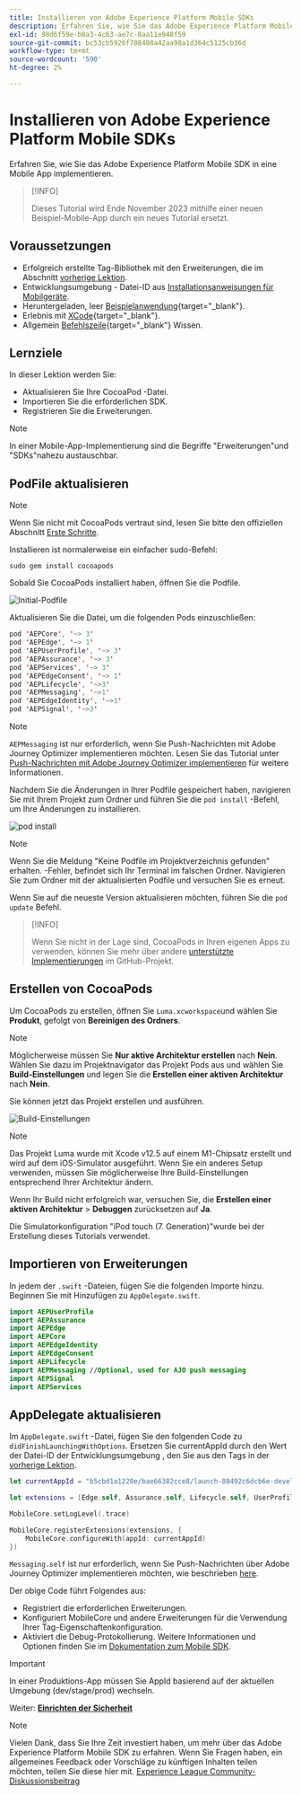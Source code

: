 ```yaml
---
title: Installieren von Adobe Experience Platform Mobile SDKs
description: Erfahren Sie, wie Sie das Adobe Experience Platform Mobile SDK in eine Mobile App implementieren.
exl-id: 98d6f59e-b8a3-4c63-ae7c-8aa11e948f59
source-git-commit: bc53cb5926f708408a42aa98a1d364c5125cb36d
workflow-type: tm+mt
source-wordcount: '590'
ht-degree: 2%

---
```


# Installieren von Adobe Experience Platform Mobile SDKs

Erfahren Sie, wie Sie das Adobe Experience Platform Mobile SDK in eine Mobile App implementieren.

>[!INFO]
>
> Dieses Tutorial wird Ende November 2023 mithilfe einer neuen Beispiel-Mobile-App durch ein neues Tutorial ersetzt.

## Voraussetzungen

* Erfolgreich erstellte Tag-Bibliothek mit den Erweiterungen, die im Abschnitt [vorherige Lektion](configure-tags.md).
* Entwicklungsumgebung - Datei-ID aus [Installationsanweisungen für Mobilgeräte](configure-tags.md#generate-sdk-install-instructions).
* Heruntergeladen, leer [Beispielanwendung](https://github.com/Adobe-Marketing-Cloud/Luma-iOS-Mobile-App){target="_blank"}.
* Erlebnis mit [XCode](https://developer.apple.com/xcode/){target="_blank"}.
* Allgemein [Befehlszeile](https://en.wikipedia.org/wiki/Command-line_interface){target="_blank"} Wissen.

## Lernziele

In dieser Lektion werden Sie:

* Aktualisieren Sie Ihre CocoaPod -Datei.
* Importieren Sie die erforderlichen SDK.
* Registrieren Sie die Erweiterungen.

>[!NOTE]
>
>In einer Mobile-App-Implementierung sind die Begriffe &quot;Erweiterungen&quot;und &quot;SDKs&quot;nahezu austauschbar.


## PodFile aktualisieren

>[!NOTE]
>
> Wenn Sie nicht mit CocoaPods vertraut sind, lesen Sie bitte den offiziellen Abschnitt [Erste Schritte](https://guides.cocoapods.org/using/getting-started.html).

Installieren ist normalerweise ein einfacher sudo-Befehl:

```console
sudo gem install cocoapods
```

Sobald Sie CocoaPods installiert haben, öffnen Sie die Podfile.

![Initial-Podfile](assets/mobile-install-initial-podfile.png)

Aktualisieren Sie die Datei, um die folgenden Pods einzuschließen:

```swift
pod 'AEPCore', '~> 3'
pod 'AEPEdge', '~> 1'
pod 'AEPUserProfile', '~> 3'
pod 'AEPAssurance', '~> 3'
pod 'AEPServices', '~> 3'
pod 'AEPEdgeConsent', '~> 1'
pod 'AEPLifecycle', '~>3'
pod 'AEPMessaging', '~>1'
pod 'AEPEdgeIdentity', '~>1'
pod 'AEPSignal', '~>3'
```

>[!NOTE]
>
> `AEPMessaging` ist nur erforderlich, wenn Sie Push-Nachrichten mit Adobe Journey Optimizer implementieren möchten. Lesen Sie das Tutorial unter [Push-Nachrichten mit Adobe Journey Optimizer implementieren](journey-optimizer-push.md) für weitere Informationen.

Nachdem Sie die Änderungen in Ihrer Podfile gespeichert haben, navigieren Sie mit Ihrem Projekt zum Ordner und führen Sie die `pod install` -Befehl, um Ihre Änderungen zu installieren.

![pod install](assets/mobile-install-podfile-install.png)

>[!NOTE]
>
> Wenn Sie die Meldung &quot;Keine Podfile im Projektverzeichnis gefunden&quot; erhalten. -Fehler, befindet sich Ihr Terminal im falschen Ordner. Navigieren Sie zum Ordner mit der aktualisierten Podfile und versuchen Sie es erneut.

Wenn Sie auf die neueste Version aktualisieren möchten, führen Sie die `pod update` Befehl.

>[!INFO]
>
>Wenn Sie nicht in der Lage sind, CocoaPods in Ihren eigenen Apps zu verwenden, können Sie mehr über andere [unterstützte Implementierungen](https://github.com/adobe/aepsdk-core-ios#binaries) im GitHub-Projekt.

## Erstellen von CocoaPods

Um CocoaPods zu erstellen, öffnen Sie `Luma.xcworkspace`und wählen Sie **Produkt**, gefolgt von **Bereinigen des Ordners**.

>[!NOTE]
>
> Möglicherweise müssen Sie **Nur aktive Architektur erstellen** nach **Nein**. Wählen Sie dazu im Projektnavigator das Projekt Pods aus und wählen Sie **Build-Einstellungen** und legen Sie die **Erstellen einer aktiven Architektur** nach **Nein**.

Sie können jetzt das Projekt erstellen und ausführen.

![Build-Einstellungen](assets/mobile-install-build-settings.png)

>[!NOTE]
>
>Das Projekt Luma wurde mit Xcode v12.5 auf einem M1-Chipsatz erstellt und wird auf dem iOS-Simulator ausgeführt. Wenn Sie ein anderes Setup verwenden, müssen Sie möglicherweise Ihre Build-Einstellungen entsprechend Ihrer Architektur ändern.
>
>Wenn Ihr Build nicht erfolgreich war, versuchen Sie, die **Erstellen einer aktiven Architektur** > **Debuggen** zurücksetzen auf **Ja**.
>
>Die Simulatorkonfiguration &quot;iPod touch (7. Generation)&quot;wurde bei der Erstellung dieses Tutorials verwendet.

## Importieren von Erweiterungen

In jedem der `.swift` -Dateien, fügen Sie die folgenden Importe hinzu. Beginnen Sie mit Hinzufügen zu `AppDelegate.swift`.

```swift
import AEPUserProfile
import AEPAssurance
import AEPEdge
import AEPCore
import AEPEdgeIdentity
import AEPEdgeConsent
import AEPLifecycle
import AEPMessaging //Optional, used for AJO push messaging
import AEPSignal
import AEPServices
```

## AppDelegate aktualisieren

Im `AppDelegate.swift` -Datei, fügen Sie den folgenden Code zu `didFinishLaunchingWithOptions`. Ersetzen Sie currentAppId durch den Wert der Datei-ID der Entwicklungsumgebung , den Sie aus den Tags in der [vorherige Lektion](configure-tags.md).

```swift
let currentAppId = "b5cbd1a1220e/bae66382cce8/launch-88492c6dcb6e-development"

let extensions = [Edge.self, Assurance.self, Lifecycle.self, UserProfile.self, Consent.self, AEPEdgeIdentity.Identity.self, Messaging.self]

MobileCore.setLogLevel(.trace)

MobileCore.registerExtensions(extensions, {
    MobileCore.configureWith(appId: currentAppId)
})
```

`Messaging.self` ist nur erforderlich, wenn Sie Push-Nachrichten über Adobe Journey Optimizer implementieren möchten, wie beschrieben [here](journey-optimizer-push.md).

Der obige Code führt Folgendes aus:

* Registriert die erforderlichen Erweiterungen.
* Konfiguriert MobileCore und andere Erweiterungen für die Verwendung Ihrer Tag-Eigenschaftenkonfiguration.
* Aktiviert die Debug-Protokollierung. Weitere Informationen und Optionen finden Sie im [Dokumentation zum Mobile SDK](https://developer.adobe.com/client-sdks/documentation/getting-started/enable-debug-logging/).

>[!IMPORTANT]
>In einer Produktions-App müssen Sie AppId basierend auf der aktuellen Umgebung (dev/stage/prod) wechseln.
>

Weiter: **[Einrichten der Sicherheit](assurance.md)**

>[!NOTE]
>
>Vielen Dank, dass Sie Ihre Zeit investiert haben, um mehr über das Adobe Experience Platform Mobile SDK zu erfahren. Wenn Sie Fragen haben, ein allgemeines Feedback oder Vorschläge zu künftigen Inhalten teilen möchten, teilen Sie diese hier mit. [Experience League Community-Diskussionsbeitrag](https://experienceleaguecommunities.adobe.com/t5/adobe-experience-platform-data/tutorial-discussion-implement-adobe-experience-cloud-in-mobile/td-p/443796)